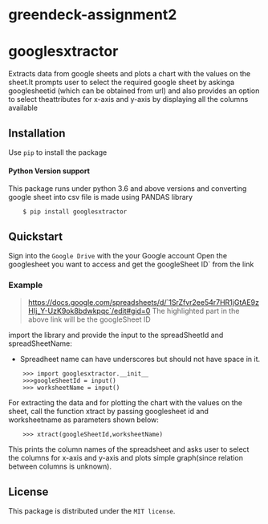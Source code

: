 # greendeck-assignment2
# googlesxtractor 

Extracts data from google sheets and plots a chart with the values on the sheet.It prompts user  to select the required google sheet by askinga googlesheetid (which can be obtained from url) and also provides an option to select theattributes  for x-axis and y-axis by displaying all the columns available 

## Installation

Use `pip` to install the package

#### Python Version support
This package runs under python 3.6 and above versions and converting google sheet into csv file is made using PANDAS library

```
    $ pip install googlesxtractor
```

## Quickstart

Sign into the `Google Drive` with the your Google account
Open the googlesheet you want to access and get the googleSheet ID` from the link

### Example
> https://docs.google.com/spreadsheets/d/`1SrZfvr2ee54r7HR1jGtAE9zHIj_Y-UzK9ok8bdwkpqc`/edit#gid=0
The highlighted part in the above link will be the googleSheet ID

import the library and provide the input to the spreadSheetId and spreadSheetName:
 - Spreadheet name can have underscores but should not have space in it. 

```
    >>> import googlesxtractor.__init__
    >>>googleSheetId = input()
    >>> worksheetName = input()
```

For extracting the data and for plotting the chart with the values on the sheet, call the function xtract by passing googlesheet id and worksheetname as parameters shown below:

```
	>>> xtract(googleSheetId,worksheetName)
```
This prints the column names of the spreadsheet and asks  user to select the columns for x-axis and y-axis and plots simple graph(since relation between columns is unknown).


## License


This package is distributed under the `MIT license`.


